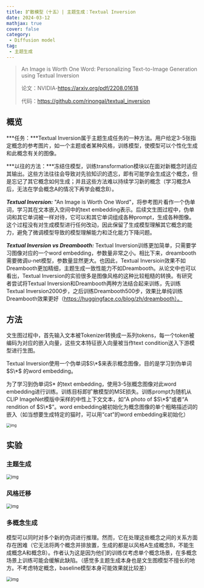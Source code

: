 ```yaml
---
title: 扩散模型（十五）| 主题生成：Textual Inversion
date: 2024-03-12
mathjax: true
cover: false
category:
 - Diffusion model
tag:
 - 主题生成
---
```

> An Image is Worth One Word: Personalizing Text-to-Image Generation using Textual Inversion
>
> 论文：NVIDIA-https://arxiv.org/pdf/2208.01618
>
> 代码：https://github.com/rinongal/textual_inversion

## 概览

***任务：***Textual Inversion属于主题生成任务的一种方法。用户给定3-5张指定概念的参考图片，如一个主题或者某种风格，训练模型，使模型可以个性化生成和此概念有关的图像。

***以往的方法：***冻结住模型，训练transformation模块以在面对新概念时适应其输出。这些方法往往会导致对先验知识的遗忘，即有可能学会生成这个概念，但是忘记了其它概念如何生成；并且这些方法难以持续学习新的概念（学习概念A后，无法在学会概念A的情况下再学会概念B）。

***Textual Inversion:*** "An Image is Worth One Word"，将参考图片看作一个伪单词，学习其在文本嵌入空间中的text embedding表示。后续文生图过程中，伪单词和其它单词被一样对待，它可以和其它单词组成各种prompt，生成各种图像。这个过程没有对生成模型进行任何改动，因此保留了生成模型理解其它概念的能力，避免了微调模型导致的模型理解能力和泛化能力下降问题。

***Textual Inversion vs Dreambooth:*** Textual Inversion训练更加简单，只需要学习图像对应的一个word embedding，参数量非常之小。相比下来，dreambooth需要微调u-net模型，参数量显然更大。也因此，Textual Inversioin效果不如Dreambooth更加精细，主题生成一致性能力不如Dreambooth。从论文中也可以看出，Textual Inversion的实验很多是图像风格的这种比较粗糙的转换。有研究者尝试将Textual Inversion和Dreambooth两种方法结合起来训练，先训练Textual Inversion2000步，之后训练Dreambooth500步，效果比单纯训练Dreambooth效果更好（https://huggingface.co/blog/zh/dreambooth）。

## 方法

文生图过程中，首先输入文本被Tokenizer转换成一系列tokens，每一个token被编码为对应的嵌入向量，这些文本特征嵌入向量被当作text condition送入下游模型进行生图。

Textual Inversion使用一个伪单词$S\*$来表示概念图像，目的是学习到伪单词$S\*$ 的word embedding。

为了学习到伪单词S* 的text embedding，使用3-5张概念图像对此word embedding进行训练。训练目标即扩散模型的MSE损失。训练prompt为随机从CLIP ImageNet模版中采样的中性上下文文本，如“A photo of $S\*$”或者“A rendition of $S\*$”。word embedding被初始化为概念图像的单个粗略描述词的嵌入（如当想要生成特定的猫时，可以用“cat”的word embedding来初始化）

<img src="https://lichtung612.eos-beijing-1.cmecloud.cn/2024/16-diffusion-models/0.jpg" alt="img" style="zoom:67%;" />

## 实验

### 主题生成

<img src="https://lichtung612.eos-beijing-1.cmecloud.cn/2024/16-diffusion-models/1.jpg" alt="img" style="zoom:80%;" />

### 风格迁移

<img src="https://lichtung612.eos-beijing-1.cmecloud.cn/2024/16-diffusion-models/2.jpg" alt="img" style="zoom:80%;" />

### 多概念生成

模型可以同时对多个新的伪词进行推理。然而，它在处理这些概念之间的关系方面存在困难（它无法将两个概念并排放置，生成的都是以风格A生成概念B，不能生成概念A和概念B）。作者认为这是因为他们的训练仅考虑单个概念场景，在多概念场景上训练可能会缓解此缺陷。（感觉多主题生成本身也是文生图模型不擅长的地方。不考虑特定概念，baseline模型本身可能效果就比较差）

<img src="https://lichtung612.eos-beijing-1.cmecloud.cn/2024/16-diffusion-models/3.jpg" alt="img" style="zoom:80%;" />